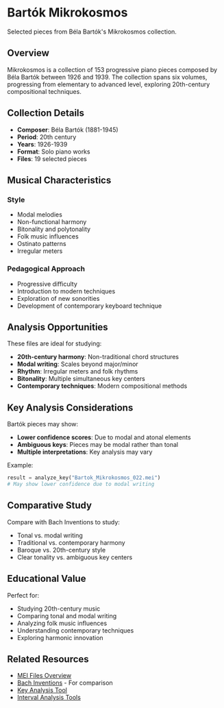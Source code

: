 # Bartók Mikrokosmos

Selected pieces from Béla Bartók's Mikrokosmos collection.

## Overview

Mikrokosmos is a collection of 153 progressive piano pieces composed by Béla Bartók between 1926 and 1939. The collection spans six volumes, progressing from elementary to advanced level, exploring 20th-century compositional techniques.

## Collection Details

- **Composer**: Béla Bartók (1881-1945)
- **Period**: 20th century
- **Years**: 1926-1939
- **Format**: Solo piano works
- **Files**: 19 selected pieces

## Musical Characteristics

### Style
- Modal melodies
- Non-functional harmony
- Bitonality and polytonality
- Folk music influences
- Ostinato patterns
- Irregular meters

### Pedagogical Approach
- Progressive difficulty
- Introduction to modern techniques
- Exploration of new sonorities
- Development of contemporary keyboard technique

## Analysis Opportunities

These files are ideal for studying:

- **20th-century harmony**: Non-traditional chord structures
- **Modal writing**: Scales beyond major/minor
- **Rhythm**: Irregular meters and folk rhythms
- **Bitonality**: Multiple simultaneous key centers
- **Contemporary techniques**: Modern compositional methods

## Key Analysis Considerations

Bartók pieces may show:

- **Lower confidence scores**: Due to modal and atonal elements
- **Ambiguous keys**: Pieces may be modal rather than tonal
- **Multiple interpretations**: Key analysis may vary

Example:
```python
result = analyze_key("Bartok_Mikrokosmos_022.mei")
# May show lower confidence due to modal writing
```

## Comparative Study

Compare with Bach Inventions to study:

- Tonal vs. modal writing
- Traditional vs. contemporary harmony
- Baroque vs. 20th-century style
- Clear tonality vs. ambiguous key centers

## Educational Value

Perfect for:
- Studying 20th-century music
- Comparing tonal and modal writing
- Analyzing folk music influences
- Understanding contemporary techniques
- Exploring harmonic innovation

## Related Resources

- [MEI Files Overview](mei-files.md)
- [Bach Inventions](bach.md) - For comparison
- [Key Analysis Tool](../tools/key-analysis.md)
- [Interval Analysis Tools](../tools/intervals/index.md)
